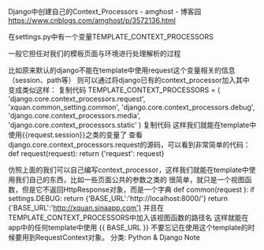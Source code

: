 Django中创建自己的Context_Processors - amghost - 博客园 https://www.cnblogs.com/amghost/p/3572136.html

在settings.py中有一个变量TEMPLATE_CONTEXT_PROCESSORS

一般它担任对我们的模板页面与环境进行处理解析的过程
 
比如原来默认的django不能在template中使用request这个变量相关的信息（session、path等）
则可以通过将django已有的context_processor加入其中
变成类似这样：
复制代码
TEMPLATE_CONTEXT_PROCESSORS = (
    'django.core.context_processors.request',
    'xquan.common_setting.common',
    'django.core.context_processors.debug',
    'django.core.context_processors.media',
    'django.core.context_processors.static'
)
复制代码
这样我们就能在template中使用{{request.session}}之类的变量了
查看 django.core.context_processors.request的源码，可以看到非常简单的代码：
def request(request):
    return {'request': request}
 

仿照上面的我们可以自己编写context_processor，这样我们就能在template中使用我们自己的东西，比如一些页面公共的参数之类的
很简单，就只是一个视图函数，但是它不返回HttpResponse对象，而是一个字典
def common(request ):
    if settings.DEBUG:
        return {'BASE_URL':'http://localhost:8000/'}
    return {'BASE_URL':'http://xquan.sinaapp.com'}
并且在TEMPLATE_CONTEXT_PROCESSORS中加入该视图函数的路径名
这样就能在app中的任何template中使用 {{ BASE_URL }}
不要忘记在使用这个template的时候要用到RequestContext对象。
分类: Python & Django Note